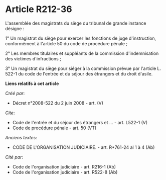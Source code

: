 # Article R212-36

L'assemblée des magistrats du siège du tribunal de grande instance désigne :

1° Un magistrat du siège pour exercer les fonctions de juge d'instruction, conformément à l'article 50 du code de procédure
pénale ;

2° Les membres titulaires et suppléants de la commission d'indemnisation des victimes d'infractions ;

3° Un magistrat du siège pour siéger à la commission prévue par l'article L. 522-1 du code de l'entrée et du séjour des
étrangers et du droit d'asile.

**Liens relatifs à cet article**

_Créé par_:

  - Décret n°2008-522 du 2 juin 2008 - art. (V)

_Cite_:

  - Code de l'entrée et du séjour des étrangers et ... - art. L522-1 (V)
  - Code de procédure pénale - art. 50 (VT)

_Anciens textes_:

  - CODE DE L'ORGANISATION JUDICIAIRE. - art. R*761-24 al 1 à 4 (Ab)

_Cité par_:

  - Code de l'organisation judiciaire - art. R216-1 (Ab)
  - Code de l'organisation judiciaire - art. R522-8 (Ab)
